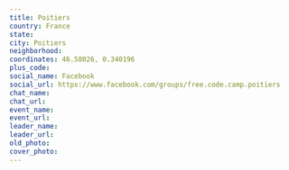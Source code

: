 ```yaml
---
title: Poitiers
country: France
state: 
city: Poitiers
neighborhood: 
coordinates: 46.58026, 0.340196
plus_code:
social_name: Facebook
social_url: https://www.facebook.com/groups/free.code.camp.poitiers
chat_name:
chat_url:
event_name:
event_url:
leader_name:
leader_url:
old_photo: 
cover_photo:
---
```

